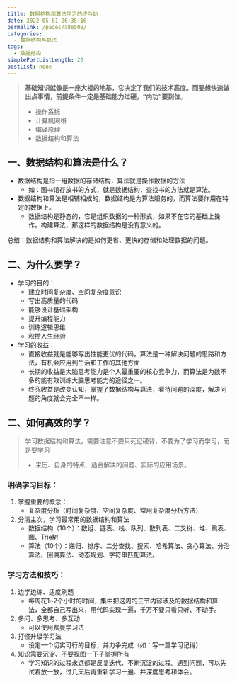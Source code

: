 ```yaml
---
title: 数据结构和算法学习的终与始
date: 2022-05-01 20:35:10
permalink: /pages/a8e509/
categories: 
  - 数据结构与算法
tags: 
  - 数据结构
simplePostListLength: 20
postList: none
---
```

> **基础知识就像是一座大楼的地基，它决定了我们的技术高度。而要想快速做出点事情，前提条件一定是基础能力过硬，“内功”要到位**。
> - 操作系统
> - 计算机网络
> - 编译原理
> - 数据结构和算法

## 一、数据结构和算法是什么？

- 数据结构是指一组数据的存储结构，算法就是操作数据的方法
   - 如：图书馆存放书的方式，就是数据结构，查找书的方法就是算法。
- 数据结构和算法是相辅相成的，数据结构是为算法服务的，而算法要作用在特定的数据上。
   - 数据结构是静态的，它是组织数据的一种形式，如果不在它的基础上操作，构建算法，那这样的数据结构是没有意义的。

总结：数据结构和算法解决的是如何更省、更快的存储和处理数据的问题。
## 二、为什么要学？

- 学习的目的：
   - 建立时间复杂度、空间复杂度意识
   - 写出高质量的代码
   - 能够设计基础架构
   - 提升编程能力
   - 训练逻辑思维
   - 积攒人生经验
- 学习的收益：
   - 直接收益就是能够写出性能更优的代码，算法是一种解决问题的思路和方法，有机会应用到生活和工作的其他方面
   - 长期的收益是大脑思考能力是个人最重要的核心竞争力，而算法是为数不多的能有效训练大脑思考能力的途径之一。
   - 终究收益是改变认知，掌握了数据结构与算法，看待问题的深度，解决问题的角度就会完全不一样。
## 二、如何高效的学？
> 学习数据结构和算法，需要注意不要只死记硬背，不要为了学习而学习，而是要学习
> - 来历、自身的特点、适合解决的问题、实际的应用场景。

### 明确学习目标：

1. 掌握重要的概念：
   - 复杂度分析（时间复杂度、空间复杂度、常用复杂度分析方法）
2. 分清主次，学习最常用的数据结构和算法
   - 数据结构（10个）：数组、链表、栈、队列、散列表、二叉树、堆、跳表、图、Trie树
   - 算法（10个）：递归、排序、二分查找、搜索、哈希算法、贪心算法、分治算法、回溯算法、动态规划、字符串匹配算法。
### 学习方法和技巧：

1. 边学边练、适度刷题
   - 每周花1~2个小时的时间，集中把这周的三节内容涉及的数据结构和算法，全都自己写出来，用代码实现一遍，千万不要只看只听、不动手。
2. 多问、多思考、多互动
   - 可以使用费曼学习法
3. 打怪升级学习法
   - 设定一个切实可行的目标，并力争完成（如：写一篇学习记得）
4. 知识需要沉淀、不要视图一下子掌握所有
   - 学习知识的过程永远都是反复迭代、不断沉淀的过程。遇到问题，可以先试着放一放，过几天后再重新学习一遍、并深度思考和体会。

